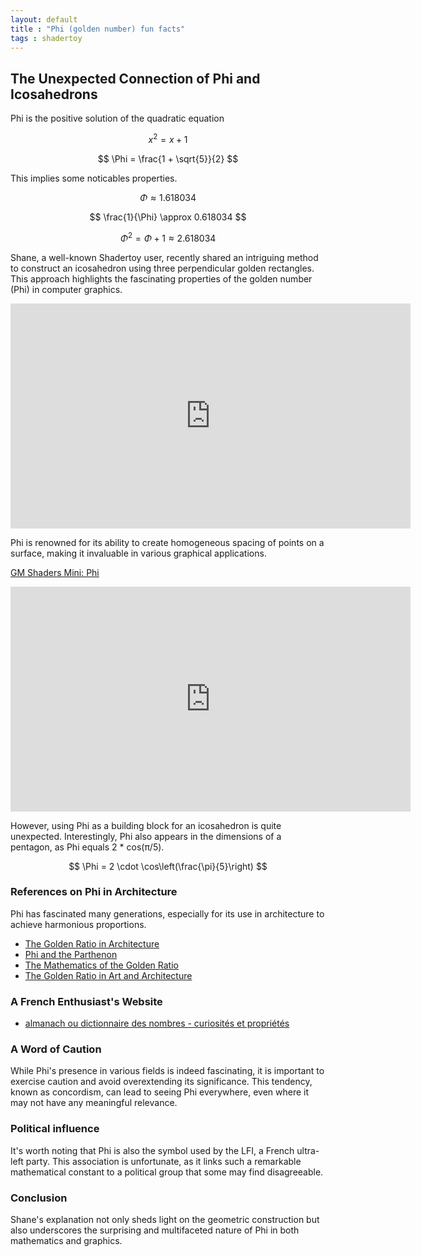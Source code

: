 ```yaml
---
layout: default
title : "Phi (golden number) fun facts"
tags : shadertoy
---
```

## The Unexpected Connection of Phi and Icosahedrons

Phi is the positive solution of the quadratic equation

$$
x^2 = x + 1
$$

$$
\Phi = \frac{1 + \sqrt{5}}{2}
$$

This implies some noticables properties.

$$
\Phi \approx 1.618034
$$

$$
\frac{1}{\Phi} \approx 0.618034
$$

$$
\Phi^2 = \Phi+1 \approx 2.618034
$$


Shane, a well-known Shadertoy user, recently shared an intriguing method to construct an icosahedron using three perpendicular golden rectangles. This approach highlights the fascinating properties of the golden number (Phi) in computer graphics.

<iframe width="640" height="360" frameborder="0" src="https://www.shadertoy.com/embed/wf23Wd?gui=true&t=10&paused=false&muted=false" allowfullscreen></iframe>

Phi is renowned for its ability to create homogeneous spacing of points on a surface, making it invaluable in various graphical applications. 

[GM Shaders Mini: Phi](https://open.substack.com/pub/xordev/p/phi?r=2ib59b&utm_campaign=post&utm_medium=email)

<iframe width="640" height="360" frameborder="0" src="https://www.shadertoy.com/embed/lllXz4?gui=true&t=10&paused=true&muted=false" allowfullscreen></iframe>

However, using Phi as a building block for an icosahedron is quite unexpected. Interestingly, Phi also appears in the dimensions of a pentagon, as Phi equals 2 * cos(π/5).

$$
\Phi = 2 \cdot \cos\left(\frac{\pi}{5}\right)
$$

### References on Phi in Architecture

Phi has fascinated many generations, especially for its use in architecture to achieve harmonious proportions. 

- [The Golden Ratio in Architecture](https://www.goldennumber.net/architecture/)
- [Phi and the Parthenon](https://www.ancient.eu/article/765/the-parthenon/)
- [The Mathematics of the Golden Ratio](https://www.mathsisfun.com/numbers/golden-ratio.html)
- [The Golden Ratio in Art and Architecture](https://www.britannica.com/topic/golden-ratio)

### A French Enthusiast's Website

- [almanach ou dictionnaire des nombres - curiosités et propriétés](http://villemin.gerard.free.fr/)

### A Word of Caution

While Phi's presence in various fields is indeed fascinating, it is important to exercise caution and avoid overextending its significance. This tendency, known as concordism, can lead to seeing Phi everywhere, even where it may not have any meaningful relevance.

### Political influence

It's worth noting that Phi is also the symbol used by the LFI, a French ultra-left party. This association is unfortunate, as it links such a remarkable mathematical constant to a political group that some may find disagreeable.

### Conclusion

Shane's explanation not only sheds light on the geometric construction but also underscores the surprising and multifaceted nature of Phi in both mathematics and graphics.